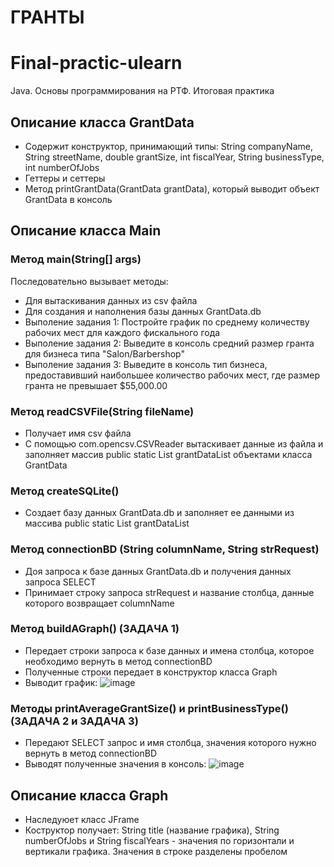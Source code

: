 # ГРАНТЫ
# Final-practic-ulearn
Java. Основы программирования на РТФ. Итоговая практика


## Описание класса GrantData
- Содержит конструктор, принимающий типы: String companyName, String streetName, double grantSize, int fiscalYear, String businessType, int numberOfJobs
- Геттеры и сеттеры
- Метод printGrantData(GrantData grantData), который выводит объект GrantData в консоль


## Описание класса Main
### Метод main(String[] args)
Последовательно вызывает методы:
 - Для вытаскивания данных из csv файла
 - Для создания и наполнения базы данных GrantData.db
 - Выполение задания 1:
   Постройте график по среднему количеству рабочих мест для каждого фискального года
 - Выполение задания 2:
   Выведите в консоль средний размер гранта для бизнеса типа "Salon/Barbershop"
 - Выполение задания 3:
   Выведите в консоль тип бизнеса, предоставивший наибольшее количество рабочих мест, где размер гранта не превышает $55,000.00
 
### Метод readCSVFile(String fileName)
- Получает имя csv файла
- С помощью com.opencsv.CSVReader вытаскивает данные из файла и заполняет массив public static List<GrantData> grantDataList объектами класса GrantData

### Метод createSQLite()
- Создает базу данных GrantData.db и заполняет ее данными из массива public static List<GrantData> grantDataList

### Метод connectionBD (String columnName, String strRequest)
- Доя запроса к базе данных GrantData.db и получения данных запроса SELECT
- Принимает строку запроса strRequest и название столбца, данные которого возвращает columnName

### Метод buildAGraph() (ЗАДАЧА 1)
- Передает строки запроса к базе данных и имена столбца, которое необходимо вернуть в метод connectionBD
- Полученные строки передает в конструктор класса Graph
- Выводит график: ![image](https://github.com/Dezire039/Final-practic-ulearn/assets/114075427/02373b97-a6c0-426e-b87e-afb7d1d4a719)

### Методы printAverageGrantSize() и printBusinessType() (ЗАДАЧА 2 и ЗАДАЧА 3)
- Передают SELECT запрос и имя столбца, значения которого нужно вернуть в метод connectionBD
- Выводят полученные значения в консоль: ![image](https://github.com/Dezire039/Final-practic-ulearn/assets/114075427/6b34d4d6-c328-417f-8a62-f5613bffdc93)


## Описание класса Graph
- Наследуюет класс JFrame
- Коструктор получает: String title (название графика), String numberOfJobs и String fiscalYears - значения по горизонтали и вертикали графика. Значения в строке разделены пробелом
